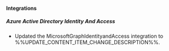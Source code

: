 
#### Integrations

##### Azure Active Directory Identity And Access

- Updated the MicrosoftGraphIdentityandAccess integration to %%UPDATE_CONTENT_ITEM_CHANGE_DESCRIPTION%%.
